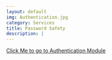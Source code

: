 ```yaml
---
layout: default
img: Authentication.jpg
category: Services
title: Password Safety
description: |
---
```

 [Click Me to go to Authentication Module](auth-modules/password-safety)
